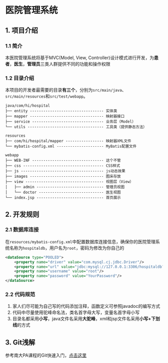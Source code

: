 # 医院管理系统

## 1. 项目介绍

### 1.1 简介 

本医院管理系统将基于MVC(Model, View, Controller)设计模式进行开发，为**患者**，**医生**，**管理员**三类人群提供不同的功能和操作权限

### 1.2 目录介绍
本项目的开发者最需要的目录**有三个**，分别为`src/main/java`、`src/main/resources`和`src/test/webapp`。

```
java/com/hi/hospital  
├── entity --------------------------------- 实体类
├── mapper --------------------------------- 映射器接口
├── service -------------------------------- 业务层（Model）
└── utils ---------------------------------- 工具类（提供静态方法）

resources
├── com/hi/hospital/mapper ----------------- 映射器XML文件
└── mybatis-config.xml --------------------- MyBatis配置文件

webapp
├── WEB-INF -------------------------------- 这个不管
├── css ------------------------------------ CSS样式
├── js ------------------------------------- js动态效果
├── images --------------------------------- 图床存放
├── view ----------------------------------- 视图层（View）
│   ├── admin ------------------------------ 管理员视图
│   └── doctor ----------------------------- 医生视图
└── index.jsp ------------------------------ 首页展示
```

## 2. 开发规则

### 2.1 数据库连接

在`resources/mybatis-config.xml`中配置数据库连接信息，确保你的医院管理系统名称为`hospitaldb`，用户名为`root`，密码为修改为你自己的

```xml
<dataSource type="POOLED">
    <property name="driver" value="com.mysql.cj.jdbc.Driver"/>
    <property name="url" value="jdbc:mysql://127.0.0.1:3306/hospitaldb?useUnicode=true&amp;characterEncoding=utf8"/>
    <property name="username" value="root"/>
    <property name="password" value="YourPassword"/>
</dataSource>
```

### 2.2 代码规范

1. 家人们尽可能为自己写的代码添加注释，函数定义可参照javadoc的编写方式
2. 代码中尽量使用驼峰命名法，类名首字母大写，变量名首字母小写
3. 目录名都采用**小写**，java文件名采用**大驼峰**，xml和jsp文件名采用**小写+下划线**的方式

## 3. Git浅解
参考南大PA课程的Git快速入门，[点击这里](https://nju-projectn.github.io/ics-pa-gitbook/ics2024/git.html)

